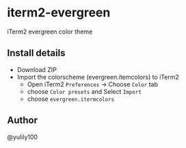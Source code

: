 # iterm2-evergreen
iTerm2 evergreen color theme

## Install details
- Download ZIP
- Import the colorscheme (evergreen.itemcolors) to iTerm2
  - Open iTerm2 `Preferences` -> Choose `Color` tab
  - choose `Color presets` and Select `Import`
  - choose `evergreen.itermcolors`

## Author
@yulily100
